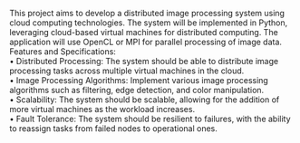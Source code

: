 This project aims to develop a distributed image processing system using cloud computing 
technologies. The system will be implemented in Python, leveraging cloud-based virtual machines for 
distributed computing. The application will use OpenCL or MPI for parallel processing of image data.
Features and Specifications: <br>
• Distributed Processing: The system should be able to distribute image processing tasks across 
multiple virtual machines in the cloud. <br>
• Image Processing Algorithms: Implement various image processing algorithms such as filtering, 
edge detection, and color manipulation. <br>
• Scalability: The system should be scalable, allowing for the addition of more virtual machines as the 
workload increases. <br>
• Fault Tolerance: The system should be resilient to failures, with the ability to reassign tasks from 
failed nodes to operational ones.
